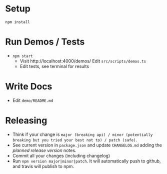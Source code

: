 # Setup
`npm install`

# Run Demos / Tests
* `npm start`
  * Visit http://localhost:4000/demos/ Edit `src/scripts/demos.ts`
  * Edit tests, see terminal for results

# Write Docs
* Edit `demo/README.md`

# Releasing
* Think if your change is `major (breaking api) / minor (potentially breaking but you tried your best not to) / patch (safe)`.
* See current version in `package.json` and update `CHANGELOG.md` adding the *planned release version* notes.
* Commit all your changes (including changelog)
* Run `npm version major|minor|patch`. It will automatically push to github, and travis will publish to npm.
